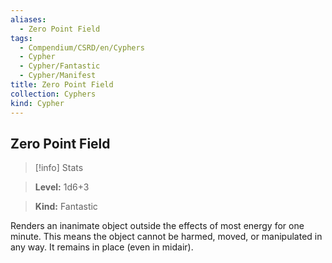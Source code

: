 ```yaml
---
aliases:
  - Zero Point Field
tags:
  - Compendium/CSRD/en/Cyphers
  - Cypher
  - Cypher/Fantastic
  - Cypher/Manifest
title: Zero Point Field
collection: Cyphers
kind: Cypher
---
```

## Zero Point Field    
>[!info] Stats    
> **Level:** 1d6+3    
> **Kind:** Fantastic  
    
Renders an inanimate object outside the effects of most energy for one minute. This means the object cannot be harmed, moved, or manipulated in any way. It remains in place (even in midair).
